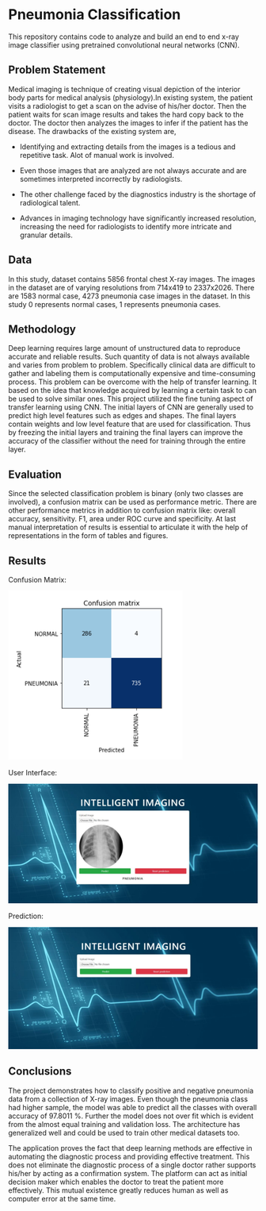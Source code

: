 
# Pneumonia Classification

This repository contains code to analyze and build an end to end x-ray image classifier using pretrained convolutional neural networks (CNN).

## Problem Statement

Medical imaging is technique of creating visual depiction of the interior body parts
for medical analysis (physiology).In existing system, the patient visits a radiologist to
get a scan on the advise of his/her doctor. Then the patient waits for scan image results and
takes the hard copy back to the doctor. The doctor then analyzes the images to infer if the
patient has the disease. The drawbacks of the existing system are,

* Identifying and extracting details from the images is a tedious and repetitive task. Alot of manual work is involved.

* Even those images that are analyzed are not always accurate and are sometimes interpreted incorrectly by radiologists.

* The other challenge faced by the diagnostics industry is the shortage of radiological talent.

* Advances in imaging technology have significantly increased resolution, increasing the need for radiologists to identify more intricate and granular details.

## Data

In this study, dataset contains 5856 frontal chest X-ray images. The images in the
dataset are of varying resolutions from 714x419 to 2337x2026. There are 1583 normal case,
4273 pneumonia case images in the dataset. In this study 0 represents normal cases, 1
represents pneumonia cases.

## Methodology 

Deep learning requires large amount of unstructured data to reproduce accurate and
reliable results. Such quantity of data is not always available and varies from problem to
problem. Specifically clinical data are difficult to gather and labeling them is computationally
expensive and time-consuming process. This problem can be overcome with the help of
transfer learning. It based on the idea that knowledge acquired by learning a certain task to
can be used to solve similar ones. This project utilized the fine tuning aspect of transfer
learning using CNN. The initial layers of CNN are generally used to predict high level
features such as edges and shapes. The final layers contain weights and low level feature that
are used for classification. Thus by freezing the initial layers and training the final layers can
improve the accuracy of the classifier without the need for training through the entire layer.

## Evaluation 

Since the selected classification problem is binary (only two classes are
involved), a confusion matrix can be used as performance metric. There are other
performance metrics in addition to confusion matrix like: overall accuracy, sensitivity. F1,
area under ROC curve and specificity. At last manual interpretation of results is essential to
articulate it with the help of representations in the form of tables and figures.

## Results 

Confusion Matrix:

![alt text](https://github.com/Nirmalyan/pneumonia_classification/blob/main/screenshots/confusion-matrix.png?raw=true)

User Interface:

![alt text](https://github.com/Nirmalyan/pneumonia_classification/blob/main/screenshots/ui-prediction.png?raw=True)

Prediction:

![alt text](https://github.com/Nirmalyan/pneumonia_classification/blob/main/screenshots/user-interface.png?raw=True)

## Conclusions 

The project demonstrates how to classify positive and negative pneumonia data from
a collection of X-ray images. Even though the pneumonia class had higher
sample, the model was able to predict all the classes with overall accuracy of 97.8011 %.
Further the model does not over fit which is evident from the almost equal training and
validation loss. The architecture has generalized well and could be used to train other medical
datasets too. 

The application proves the fact that deep learning methods are effective in automating the
diagnostic process and providing effective treatment. This does not eliminate the diagnostic
process of a single doctor rather supports his/her by acting as a confirmation system. The
platform can act as initial decision maker which enables the doctor to treat the patient more
effectively. This mutual existence greatly reduces human as well as computer error at the
same time.